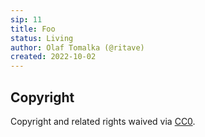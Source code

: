 ```yaml
---
sip: 11
title: Foo
status: Living
author: Olaf Tomalka (@ritave)
created: 2022-10-02
---
```


<!--
Living but not updated
-->

## Copyright

Copyright and related rights waived via [CC0](../LICENSE).
